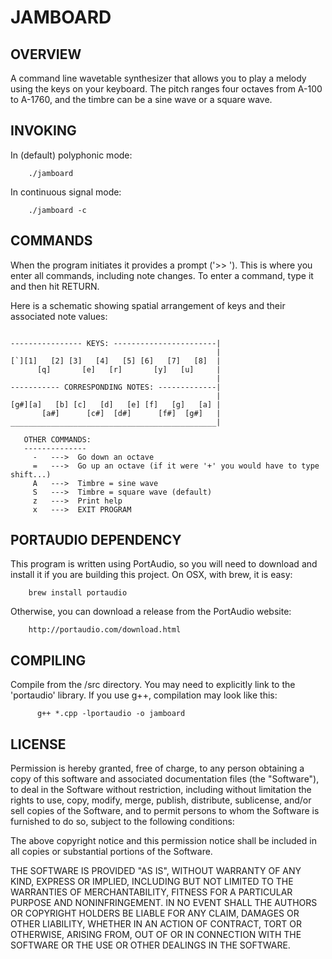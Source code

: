 # JAMBOARD

## OVERVIEW

A command line wavetable synthesizer that allows you to play a melody using 
the keys on your keyboard.  The pitch ranges four octaves from A-100 to 
A-1760, and the timbre can be a sine wave or a square wave.


## INVOKING

In (default) polyphonic mode:

        ./jamboard

In continuous signal mode:

        ./jamboard -c


## COMMANDS

When the program initiates it provides a prompt ('>> ').  This is where you
enter all commands, including note changes.  To enter a command, type it and
then hit RETURN.

Here is a schematic showing spatial arrangement of keys
and their associated note values:
```

---------------- KEYS: -----------------------|
                                              |
[`][1]   [2] [3]   [4]   [5] [6]   [7]   [8]  |
      [q]       [e]   [r]       [y]   [u]     |
                                              |
----------- CORRESPONDING NOTES: -------------|
                                              |
[g#][a]   [b] [c]   [d]   [e] [f]   [g]   [a] |
       [a#]      [c#]  [d#]      [f#]  [g#]   |
______________________________________________|

   OTHER COMMANDS:
   --------------
     -   --->  Go down an octave
     =   --->  Go up an octave (if it were '+' you would have to type shift...)
     A   --->  Timbre = sine wave
     S   --->  Timbre = square wave (default)
     z   --->  Print help
     x   --->  EXIT PROGRAM
```


## PORTAUDIO DEPENDENCY

This program is written using PortAudio, so you will need to download and install
it if you are building this project.  On OSX, with brew, it is easy:

        brew install portaudio

Otherwise, you can download a release from the PortAudio website:

        http://portaudio.com/download.html


## COMPILING

Compile from the /src directory.  You may need to explicitly link to the
'portaudio' library. If you use g++, compilation may look like this:

	      g++ *.cpp -lportaudio -o jamboard


## LICENSE

 Permission is hereby granted, free of charge, to any person obtaining
 a copy of this software and associated documentation files
 (the "Software"), to deal in the Software without restriction,
 including without limitation the rights to use, copy, modify, merge,
 publish, distribute, sublicense, and/or sell copies of the Software,
 and to permit persons to whom the Software is furnished to do so,
 subject to the following conditions:
 
 The above copyright notice and this permission notice shall be
 included in all copies or substantial portions of the Software.
 
 THE SOFTWARE IS PROVIDED "AS IS", WITHOUT WARRANTY OF ANY KIND,
 EXPRESS OR IMPLIED, INCLUDING BUT NOT LIMITED TO THE WARRANTIES OF
 MERCHANTABILITY, FITNESS FOR A PARTICULAR PURPOSE AND NONINFRINGEMENT.
 IN NO EVENT SHALL THE AUTHORS OR COPYRIGHT HOLDERS BE LIABLE FOR
 ANY CLAIM, DAMAGES OR OTHER LIABILITY, WHETHER IN AN ACTION OF
 CONTRACT, TORT OR OTHERWISE, ARISING FROM, OUT OF OR IN CONNECTION
 WITH THE SOFTWARE OR THE USE OR OTHER DEALINGS IN THE SOFTWARE.
